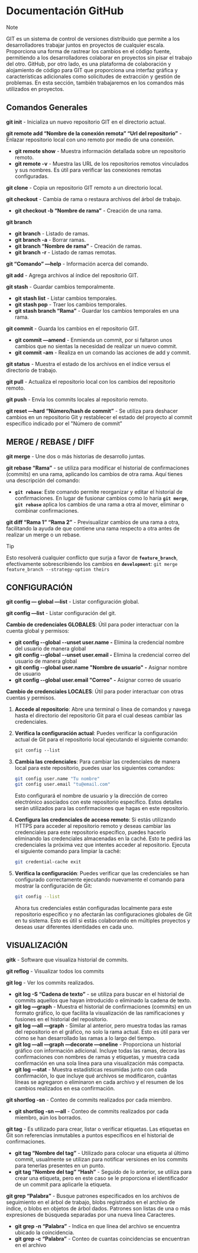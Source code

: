 # Documentación GitHub

> [!NOTE]
> GIT es un sistema de control de versiones distribuido que permite a los desarrolladores trabajar juntos en proyectos de cualquier escala. Proporciona una forma de rastrear los cambios en el código fuente, permitiendo a los desarrolladores colaborar en proyectos sin pisar el trabajo del otro. GitHub, por otro lado, es una plataforma de colaboración y alojamiento de código para GIT que proporciona una interfaz gráfica y características adicionales como solicitudes de extracción y gestión de problemas. En esta sección, también trabajaremos en los comandos más utilizados en proyectos.

## Comandos Generales

**git init** - Inicializa un nuevo repositorio GIT en el directorio actual.

**git remote add “Nombre de la conexión remota” “Url del repositorio”** - Enlazar repositorio local con uno remoto por medio de una conexión.
- **git remote show** - Muestra información detallada sobre un repositorio remoto.
- **git remote -v** - Muestra las URL de los repositorios remotos vinculados y sus nombres. Es útil para verificar las conexiones remotas configuradas.


**git clone** - Copia un repositorio GIT remoto a un directorio local.

**git checkout** - Cambia de rama o restaura archivos del árbol de trabajo.

- **git checkout -b “Nombre de rama”** - Creación de una rama.

**git branch**

- **git branch** - Listado de ramas.
- **git branch -a** - Borrar ramas.
- **git branch “Nombre de rama”** - Creación de ramas.
- **git branch -r** - Listado de ramas remotas.

**git “Comando” —help** - Información acerca del comando.

**git add** - Agrega archivos al índice del repositorio GIT.

**git stash** - Guardar cambios temporalmente.

- **git stash list** - Listar cambios temporales.
- **git stash pop** - Traer los cambios temporales.
- **git stash branch “Rama”** - Guardar los cambios temporales en una rama.

**git commit** - Guarda los cambios en el repositorio GIT.

- **git commit —amend** - Enmienda un commit, por si faltaron unos cambios que no sientas la necesidad de realizar un nuevo commit.
- **git commit -am** - Realiza en un comando las acciones de add y commit.

**git status** - Muestra el estado de los archivos en el índice versus el directorio de trabajo.

**git pull** - Actualiza el repositorio local con los cambios del repositorio remoto.

**git push** - Envía los commits locales al repositorio remoto.

**git reset —hard “Número/hash de commit”** - Se utiliza para deshacer cambios en un repositorio Git y restablecer el estado del proyecto al commit específico indicado por el "Número de commit”

## MERGE / REBASE / DIFF

**git merge** - Une dos o más historias de desarrollo juntas.

**git rebase “Rama”** - se utiliza para modificar el historial de confirmaciones (commits) en una rama, aplicando los cambios de otra rama. Aquí tienes una descripción del comando:

- **`git rebase`**: Este comando permite reorganizar y editar el historial de confirmaciones. En lugar de fusionar cambios como lo haría **`git merge`**, **`git rebase`** aplica los cambios de una rama a otra al mover, eliminar o combinar confirmaciones.

**git diff “Rama 1” “Rama 2”** - Previsualizar cambios de una rama a otra, facilitando la ayuda de que contiene una rama respecto a otra antes de realizar un merge o un rebase.

> [!TIP]
> Esto resolverá cualquier conflicto que surja a favor de **`feature_branch`**, efectivamente sobrescribiendo los cambios en **`development`**: `git merge feature_branch --strategy-option theirs`

## CONFIGURACIÓN

**git config — global —list** - Listar configuración global.

**git config —list** - Listar configuración del git.

**Cambio de credenciales GLOBALES**: Útil para poder interactuar con la cuenta global y permisos:

- **git config --global --unset user.name -** Elimina la credencial nombre del usuario de manera global
- **git config --global --unset user.email -** Elimina la credencial correo del usuario de manera global
- **git config --global user.name "Nombre de usuario" -** Asignar nombre de usuario
- **git config --global user.email "Correo" -** Asignar correo de usuario

**Cambio de credenciales LOCALES**: Útil para poder interactuar con otras cuentas y permisos.

1. **Accede al repositorio**: Abre una terminal o línea de comandos y navega hasta el directorio del repositorio Git para el cual deseas cambiar las credenciales.
2. **Verifica la configuración actual**: Puedes verificar la configuración actual de Git para el repositorio local ejecutando el siguiente comando:
    
    ```markdown
    git config --list
    ```
    
3. **Cambia las credenciales**: Para cambiar las credenciales de manera local para este repositorio, puedes usar los siguientes comandos:
    
    ```bash
    git config user.name "Tu nombre"
    git config user.email "tu@email.com"
    ```
    
    Esto configurará el nombre de usuario y la dirección de correo electrónico asociados con este repositorio específico. Estos detalles serán utilizados para las confirmaciones que hagas en este repositorio.
    
4. **Configura las credenciales de acceso remoto**: Si estás utilizando HTTPS para acceder al repositorio remoto y deseas cambiar las credenciales para este repositorio específico, puedes hacerlo eliminando las credenciales almacenadas en la caché. Esto te pedirá las credenciales la próxima vez que intentes acceder al repositorio. Ejecuta el siguiente comando para limpiar la caché:
    
    ```bash
    git credential-cache exit
    ```
    
5. **Verifica la configuración**: Puedes verificar que las credenciales se han configurado correctamente ejecutando nuevamente el comando para mostrar la configuración de Git:
    
    ```bash
    git config --list
    ```
    
    Ahora tus credenciales están configuradas localmente para este repositorio específico y no afectarán las configuraciones globales de Git en tu sistema. Esto es útil si estás colaborando en múltiples proyectos y deseas usar diferentes identidades en cada uno.

## VISUALIZACIÓN 

**gitk** - Software que visualiza historial de commits. 

**git reflog** - Visualizar todos los commits

**git log** - Ver los commits realizados.

- **git log -S “Cadena de texto”** - se utiliza para buscar en el historial de commits aquellos que hayan introducido o eliminado la cadena de texto.
- **git log —graph** - Muestra el historial de confirmaciones (commits) en un formato gráfico, lo que facilita la visualización de las ramificaciones y fusiones en el historial del repositorio.
- **git log —all —graph** - Similar al anterior, pero muestra todas las ramas del repositorio en el gráfico, no solo la rama actual. Esto es útil para ver cómo se han desarrollado las ramas a lo largo del tiempo.
- **git log —all —graph —decorate —oneline** - Proporciona un historial gráfico con información adicional. Incluye todas las ramas, decora las confirmaciones con nombres de ramas y etiquetas, y muestra cada confirmación en una sola línea para una visualización más compacta.
- **git log —stat** - Muestra estadísticas resumidas junto con cada confirmación, lo que incluye qué archivos se modificaron, cuántas líneas se agregaron o eliminaron en cada archivo y el resumen de los cambios realizados en esa confirmación.

**git shortlog -sn** - Conteo de commits realizados por cada miembro.

- **git shortlog -sn —all** - Conteo de commits realizados por cada miembro, aún los borrados.

**git tag** - Es utilizado para crear, listar o verificar etiquetas. Las etiquetas en Git son referencias inmutables a puntos específicos en el historial de confirmaciones.

- **git tag “Nombre del tag”** - Utilizado para colocar una etiqueta al último commit, usualmente se utilizan para notificar versiones en los commits para tenerlas presentes en un punto.
- **git tag “Nombre del tag” “Hash”** - Seguido de lo anterior, se utiliza para crear una etiqueta, pero en este caso se le proporciona el identificador de un commit para aplicarle la etiqueta.

**git grep “Palabra”** - Busque patrones especificados en los archivos de seguimiento en el árbol de trabajo, blobs registrados en el archivo de índice, o blobs en objetos de árbol dados. Patrones son listas de una o más expresiones de búsqueda separadas por una nueva línea Caracteres.

- **git grep -n “Palabra”** - Indica en que línea del archivo se encuentra ubicado la coincidencia.
- **git grep -c “Palabra”** - Conteo de cuantas coincidencias se encuentran en el archivo